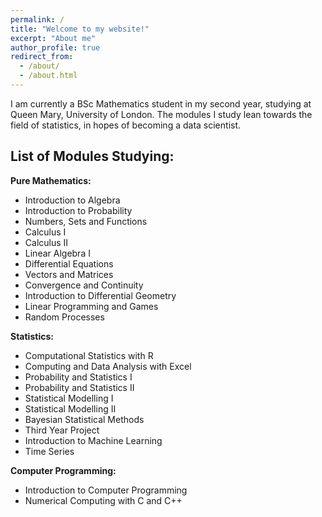 ```yaml
---
permalink: /
title: "Welcome to my website!"
excerpt: "About me"
author_profile: true
redirect_from: 
  - /about/
  - /about.html
---
```


I am currently a BSc Mathematics student in my second year, studying at Queen Mary, University of London. The modules I study lean towards the field of statistics, in hopes of becoming a data scientist.

List of Modules Studying:
------
**Pure Mathematics:**
- Introduction to Algebra
- Introduction to Probability
- Numbers, Sets and Functions
- Calculus I
- Calculus II
- Linear Algebra I
- Differential Equations
- Vectors and Matrices
- Convergence and Continuity
- Introduction to Differential Geometry
- Linear Programming and Games
- Random Processes

**Statistics:**
- Computational Statistics with R
- Computing and Data Analysis with Excel
- Probability and Statistics I
- Probability and Statistics II
- Statistical Modelling I
- Statistical Modelling II
- Bayesian Statistical Methods
- Third Year Project
- Introduction to Machine Learning
- Time Series

**Computer Programming:**
- Introduction to Computer Programming
- Numerical Computing with C and C++
